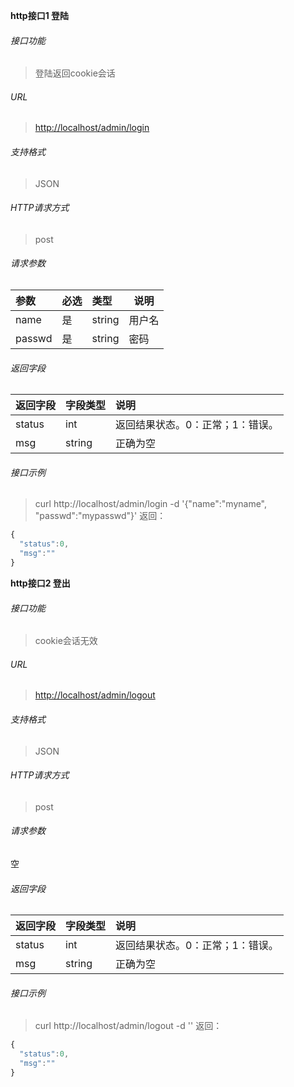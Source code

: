 **http接口1 登陆**
###### 接口功能
> 登陆返回cookie会话

###### URL
> [http://localhost/admin/login](http://)

###### 支持格式
> JSON

###### HTTP请求方式
> post

###### 请求参数
|参数|必选|类型|说明|
|:-----  |:-------|:-----|-----                               |
|name    |是    |string   |用户名 |
|passwd    |是    |string   |密码 |

###### 返回字段
|返回字段|字段类型|说明                              |
|:-----   |:------|:-----------------------------   |
|status   |int    |返回结果状态。0：正常；1：错误。   |
|msg  |string | 正确为空                      |

###### 接口示例
> curl http://localhost/admin/login -d '{"name":"myname", "passwd":"mypasswd"}'
返回：
``` javascript
{
  "status":0,
  "msg":""
}
```

**http接口2 登出**
###### 接口功能
> cookie会话无效

###### URL
> [http://localhost/admin/logout](http://)

###### 支持格式
> JSON

###### HTTP请求方式
> post

###### 请求参数
空

###### 返回字段
|返回字段|字段类型|说明                              |
|:-----   |:------|:-----------------------------   |
|status   |int    |返回结果状态。0：正常；1：错误。   |
|msg  |string | 正确为空                      |

###### 接口示例
> curl http://localhost/admin/logout -d ''
返回：
``` javascript
{
  "status":0,
  "msg":""
}
```
